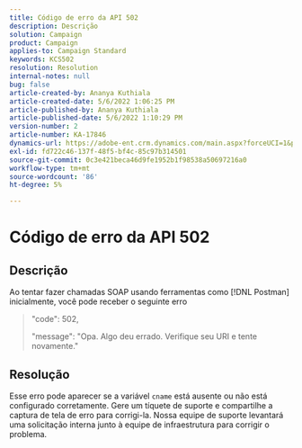 ```yaml
---
title: Código de erro da API 502
description: Descrição
solution: Campaign
product: Campaign
applies-to: Campaign Standard
keywords: KCS502
resolution: Resolution
internal-notes: null
bug: false
article-created-by: Ananya Kuthiala
article-created-date: 5/6/2022 1:06:25 PM
article-published-by: Ananya Kuthiala
article-published-date: 5/6/2022 1:10:29 PM
version-number: 2
article-number: KA-17846
dynamics-url: https://adobe-ent.crm.dynamics.com/main.aspx?forceUCI=1&pagetype=entityrecord&etn=knowledgearticle&id=2a32a951-3dcd-ec11-a7b5-0022480b639b
exl-id: fd722c46-137f-48f5-bf4c-85c97b314501
source-git-commit: 0c3e421beca46d9fe1952b1f98538a50697216a0
workflow-type: tm+mt
source-wordcount: '86'
ht-degree: 5%

---
```


# Código de erro da API 502

## Descrição


Ao tentar fazer chamadas SOAP usando ferramentas como [!DNL Postman] inicialmente, você pode receber o seguinte erro




> &quot;code&quot;: 502,
> 
> &quot;message&quot;: &quot;Opa. Algo deu errado. Verifique seu URI e tente novamente.&quot;





## Resolução


Esse erro pode aparecer se a variável `cname` está ausente ou não está configurado corretamente. Gere um tíquete de suporte e compartilhe a captura de tela de erro para corrigi-la. Nossa equipe de suporte levantará uma solicitação interna junto à equipe de infraestrutura para corrigir o problema.
